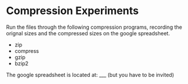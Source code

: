 # Compression Experiments

Run the files through the following compression programs, recording the orignal sizes and the compressed sizes on the google spreadsheet.
- zip
- compress
- gzip
- bzip2

The google spreadsheet is located at: ___ (but you have to be invited)
